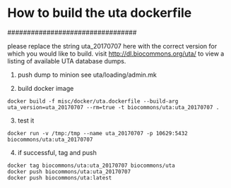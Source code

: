 # How to build the uta dockerfile
#################################

please replace the string uta_20170707 here with the correct version for which you would like to build.
visit http://dl.biocommons.org/uta/ to view a listing of available UTA database dumps.

1. push dump to minion
see uta/loading/admin.mk

2. build docker image
```
docker build -f misc/docker/uta.dockerfile --build-arg uta_version=uta_20170707 --rm=true -t biocommons/uta:uta_20170707 .
```

3. test it
```
docker run -v /tmp:/tmp --name uta_20170707 -p 10629:5432 biocommons/uta:uta_20170707
```

4. if successful, tag and push
```
docker tag biocommons/uta:uta_20170707 biocommons/uta
docker push biocommons/uta:uta_20170707
docker push biocommons/uta:latest
```